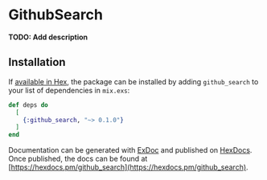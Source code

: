 # GithubSearch

**TODO: Add description**

## Installation

If [available in Hex](https://hex.pm/docs/publish), the package can be installed
by adding `github_search` to your list of dependencies in `mix.exs`:

```elixir
def deps do
  [
    {:github_search, "~> 0.1.0"}
  ]
end
```

Documentation can be generated with [ExDoc](https://github.com/elixir-lang/ex_doc)
and published on [HexDocs](https://hexdocs.pm). Once published, the docs can
be found at [https://hexdocs.pm/github_search](https://hexdocs.pm/github_search).


